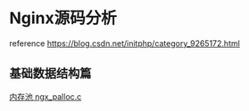 # Nginx源码分析
reference https://blog.csdn.net/initphp/category_9265172.html  


## 基础数据结构篇
[内存池 ngx_palloc.c](https://blog.csdn.net/initphp/article/details/50588790)  
